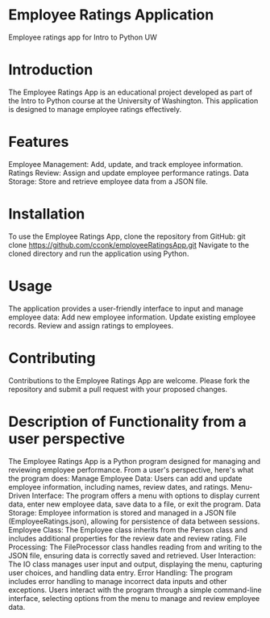 # Employee Ratings Application
Employee ratings app for Intro to Python UW
# Introduction
The Employee Ratings App is an educational project developed as part of the Intro to Python course at the University of Washington. This application is designed to manage employee ratings effectively.

# Features
  Employee Management: Add, update, and track employee information.
  Ratings Review: Assign and update employee performance ratings.
  Data Storage: Store and retrieve employee data from a JSON file.

# Installation
  To use the Employee Ratings App, clone the repository from GitHub:
    git clone https://github.com/cconk/employeeRatingsApp.git
  Navigate to the cloned directory and run the application using Python.

# Usage
  The application provides a user-friendly interface to input and manage employee data:
    Add new employee information.
    Update existing employee records.
    Review and assign ratings to employees.

# Contributing
  Contributions to the Employee Ratings App are welcome. Please fork the repository and submit a pull request with your proposed changes.

# Description of Functionality from a user perspective
  The Employee Ratings App is a Python program designed for managing and reviewing employee performance. From a user's perspective, here's what the program does:
    Manage Employee Data: Users can add and update employee information, including names, review dates, and ratings.
    Menu-Driven Interface: The program offers a menu with options to display current data, enter new employee data, save data to a file, or exit the program.
    Data Storage: Employee information is stored and managed in a JSON file (EmployeeRatings.json), allowing for persistence of data between sessions.
    Employee Class: The Employee class inherits from the Person class and includes additional properties for the review date and review rating.
    File Processing: The FileProcessor class handles reading from and writing to the JSON file, ensuring data is correctly saved and retrieved.
    User Interaction: The IO class manages user input and output, displaying the menu, capturing user choices, and handling data entry.
    Error Handling: The program includes error handling to manage incorrect data inputs and other exceptions.
  Users interact with the program through a simple command-line interface, selecting options from the menu to manage and review employee data.